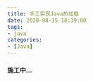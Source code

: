 ```yaml
---
title: 手工实现Java热加载
date: 2020-08-15 16:39:00
tags:
- java
categories:
- [Java]
---
```


#### 施工中...

